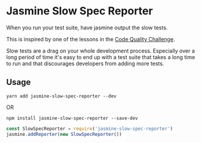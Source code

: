 # Jasmine Slow Spec Reporter

When you run your test suite, have jasmine output the slow tests.

This is inspired by one of the lessons in the [Code Quality Challenge](https://www.codequalitychallenge.com/).

Slow tests are a drag on your whole development process. Especially over a long period of time it's easy to end up with 
a test suite that takes a long time to run and that discourages developers from adding more tests.

## Usage

```
yarn add jasmine-slow-spec-reporter --dev
```

OR

```
npm install jasmine-slow-spec-reporter --save-dev
```

```javascript
const SlowSpecReporter = require('jasmine-slow-spec-reporter')
jasmine.addReporter(new SlowSpecReporter())
```
